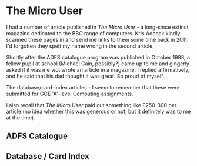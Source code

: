 # The Micro User

I had a number of article published in _The Micro User_ - a long-since extinct
magazine dedicated to the BBC range of computers. Kris Adcock kindly scanned
these pages in and send me links to them some time back in 2011. I'd forgotten
they spelt my name wrong in the second article. 

Shortly after the ADFS catalogue program was published in October 1988, a
fellow pupil at school (Michael Cain, possibly?) came up to me and gingerly
asked if it was me wot wrote an article in a magazine. I replied affirmatively,
and he said that his dad thought it was great. So proud of myself...

The database/card-index articles - I seem to remember that these were submitted
for GCE 'A'-level Computing assignments. 

I also recall that _The Micro User_ paid out something like £250-300 per
article (no idea whether this was generous or not, but it definitely was to me
at the time).

## ADFS Catalogue


## Database / Card Index

